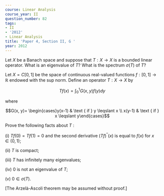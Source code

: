 ```yaml
---
course: Linear Analysis
course_year: II
question_number: 82
tags:
- II
- '2012'
- Linear Analysis
title: 'Paper 4, Section II, G '
year: 2012
---
```




Let $X$ be a Banach space and suppose that $T: X \rightarrow X$ is a bounded linear operator. What is an eigenvalue of $T ?$ What is the spectrum $\sigma(T)$ of $T ?$

Let $X=C[0,1]$ be the space of continuous real-valued functions $f:[0,1] \rightarrow \mathbb{R}$ endowed with the sup norm. Define an operator $T: X \rightarrow X$ by

$$T f(x)=\int_{0}^{1} G(x, y) f(y) d y$$

where

$$G(x, y)= \begin{cases}y(x-1) & \text { if } y \leqslant x \\ x(y-1) & \text { if } x \leqslant y\end{cases}$$

Prove the following facts about $T$ :

(i) $T f(0)=T f(1)=0$ and the second derivative $(T f)^{\prime \prime}(x)$ is equal to $f(x)$ for $x \in(0,1)$;

(ii) $T$ is compact;

(iii) $T$ has infinitely many eigenvalues;

(iv) 0 is not an eigenvalue of $T$;

(v) $0 \in \sigma(T)$.

[The Arzelà-Ascoli theorem may be assumed without proof.]
